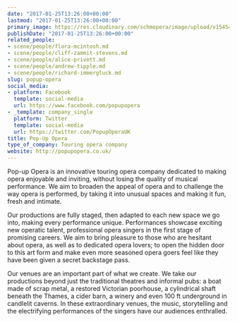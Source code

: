 ```yaml
---
date: "2017-01-25T13:26:00+00:00"
lastmod: "2017-01-25T13:26:00+00:00"
primary_image: https://res.cloudinary.com/schmopera/image/upload/v1545409169/media/webhook-uploads/1485350709914/gv8VZmWi.jpg.jpg
publishDate: "2017-01-25T13:26:00+00:00"
related_people:
- scene/people/flora-mcintosh.md
- scene/people/cliff-zammit-stevens.md
- scene/people/alice-privett.md
- scene/people/andrew-tipple.md
- scene/people/richard-immergluck.md
slug: popup-opera
social_media:
- platform: Facebook
  template: social-media
  url: https://www.facebook.com/popupopera
- _template: company_single
  platform: Twitter
  template: social-media
  url: https://twitter.com/PopupOperaUK
title: Pop-Up Opera
type_of_company: Touring opera company
website: http://popupopera.co.uk/
---
```


Pop-up Opera is an innovative touring opera company dedicated to making opera enjoyable and inviting, without losing the quality of musical performance. We aim to broaden the appeal of opera and to challenge the way opera is performed, by taking it into unusual spaces and making it fun, fresh and intimate.

Our productions are fully staged, then adapted to each new space we go into, making every performance unique. Performances showcase exciting new operatic talent, professional opera singers in the first stage of promising careers. We aim to bring pleasure to those who are hesitant about opera, as well as to dedicated opera lovers; to open the hidden door to this art form and make even more seasoned opera goers feel like they have been given a secret backstage pass.

Our venues are an important part of what we create. We take our productions beyond just the traditional theatres and informal pubs: a boat made of scrap metal, a restored Victorian poorhouse, a cylindrical shaft beneath the Thames, a cider barn, a winery and even 100 ft underground in candlelit caverns. In these extraordinary venues, the music, storytelling and the electrifying performances of the singers have our audiences enthralled.
